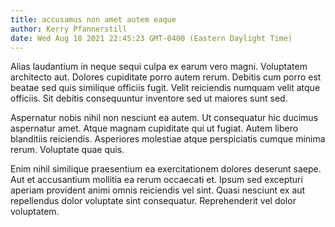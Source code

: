 ```yaml
---
title: accusamus non amet autem eaque
author: Kerry Pfannerstill
date: Wed Aug 18 2021 22:45:23 GMT-0400 (Eastern Daylight Time)
---
```

Alias laudantium in neque sequi culpa ex earum vero magni. Voluptatem architecto aut. Dolores cupiditate porro autem rerum. Debitis cum porro est beatae sed quis similique officiis fugit. Velit reiciendis numquam velit atque officiis. Sit debitis consequuntur inventore sed ut maiores sunt sed.

 Aspernatur nobis nihil non nesciunt ea autem. Ut consequatur hic ducimus aspernatur amet. Atque magnam cupiditate qui ut fugiat. Autem libero blanditiis reiciendis. Asperiores molestiae atque perspiciatis cumque minima rerum. Voluptate quae quis.

 Enim nihil similique praesentium ea exercitationem dolores deserunt saepe. Aut et accusantium mollitia ea rerum occaecati et. Ipsum sed excepturi aperiam provident animi omnis reiciendis vel sint. Quasi nesciunt ex aut repellendus dolor voluptate sint consequatur. Reprehenderit vel dolor voluptatem.